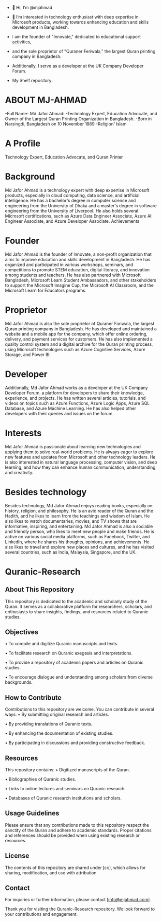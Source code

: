 - 👋 Hi, I’m @mjahmad
- 👀 I’m interested in  technology enthusiast with deep expertise in Microsoft products, working towards enhancing education 
   and skills development in Bangladesh.
- I am the founder of "Innovate," dedicated to educational support activities,
- and the sole proprietor of "Quraner Feriwala," the largest Quran printing company in Bangladesh.
- Additionally, I serve as a developer at the UK Company Developer Forum.

- My Shelf repository:

# ABOUT MJ-AHMAD
-Full Name- Md Jafor Ahmad:
-Technology Expert, Education Advocate, and Owner of the Largest Quran Printing Organization in Bangladesh.
-Born in Narsingdi, Bangladesh on 10 November 1989
-Religion' Islam
# A Profile
Technology Expert, Education Advocate, and Quran Printer
# Background
Md Jafor Ahmad is a technology expert with deep expertise in Microsoft products, especially in cloud computing, data science, and artificial intelligence. He has a bachelor's degree in computer science and engineering from the University of Dhaka and a master's degree in software engineering from the University of Liverpool. He also holds several Microsoft certifications, such as Azure Data Engineer Associate, Azure AI Engineer Associate, and Azure Developer Associate.
Achievements
# Founder
Md Jafor Ahmad is the founder of Innovate, a non-profit organization that aims to improve education and skills development in Bangladesh. 
He has organized and participated in various workshops, seminars, and competitions to promote STEM education, digital literacy, and innovation among students and teachers. He has also partnered with Microsoft Bangladesh, Microsoft Learn Student Ambassadors, and other stakeholders to support the Microsoft Imagine Cup, the Microsoft AI Classroom, and the Microsoft Learn for Educators programs.

# Proprietor
Md Jafor Ahmad is also the sole proprietor of Quraner Fariwala, the largest Quran printing company in Bangladesh. 
He has developed and maintained a website and a mobile app for the company, which offer online ordering, delivery, and payment services for customers. 
He has also implemented a quality control system and a digital archive for the Quran printing process, using Microsoft technologies such as Azure Cognitive Services, Azure Storage, and Power BI.

# Developer
Additionally, Md Jafor Ahmad works as a developer at the UK Company Developer Forum, a platform for developers to share their knowledge, experience, and projects. He has written several articles, tutorials, and videos on topics such as Azure Functions, Azure Logic Apps, Azure SQL Database, and Azure Machine Learning. He has also helped other developers with their queries and issues on the forum.

# Interests
Md Jafor Ahmad is passionate about learning new technologies and applying them to solve real-world problems. He is always eager to explore new features and updates from Microsoft and other technology leaders. He is also interested in natural language processing, computer vision, and deep learning, and how they can enhance human communication, understanding, and creativity.

# Besides technology
Besides technology, Md Jafor Ahmad enjoys reading books, especially on history, religion, and philosophy. 
He is an avid reader of the Quran and the Hadith, and he likes to learn from the teachings and wisdom of Islam. 
He also likes to watch documentaries, movies, and TV shows that are informative, inspiring, and entertaining.
Md Jafor Ahmad is also a sociable and friendly person, who likes to meet new people and make friends. 
He is active on various social media platforms, such as Facebook, Twitter, and LinkedIn, where he shares his thoughts, opinions, and achievements. 
He also likes to travel and explore new places and cultures, and he has visited several countries, such as India, Malaysia, Singapore, and the UK.


# Quranic-Research

## About This Repository
This repository is dedicated to the academic and scholarly study of the Quran. 
It serves as a collaborative platform for researchers, scholars, and enthusiasts to share insights, findings, and resources related to Quranic studies.

## Objectives
•  To compile and digitize Quranic manuscripts and texts.

•  To facilitate research on Quranic exegesis and interpretations.

•  To provide a repository of academic papers and articles on Quranic studies.

•  To encourage dialogue and understanding among scholars from diverse backgrounds.


## How to Contribute
Contributions to this repository are welcome. You can contribute in several ways:
•  By submitting original research and articles.

•  By providing translations of Quranic texts.

•  By enhancing the documentation of existing studies.

•  By participating in discussions and providing constructive feedback.


## Resources
This repository contains:
•  Digitized manuscripts of the Quran.

•  Bibliographies of Quranic studies.

•  Links to online lectures and seminars on Quranic research.

•  Databases of Quranic research institutions and scholars.


## Usage Guidelines
Please ensure that any contributions made to this repository respect the sanctity of the Quran and adhere to academic standards. 
Proper citations and references should be provided when using existing research or resources.

## License
The contents of this repository are shared under [cc], which allows for sharing, modification, and use with attribution.

## Contact
For inquiries or further information, please contact [info@mjahmad.com].

Thank you for visiting the Quranic-Research repository. We look forward to your contributions and engagement.


<!---
mjahmad1/mjahmad1 is a ✨ special ✨ repository because its `README.md` (this file) appears on your GitHub profile.
You can click the Preview link to take a look at your changes.
--->
